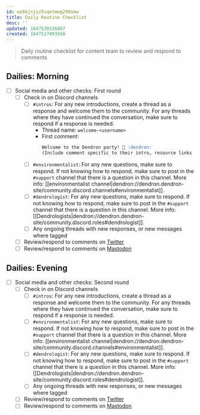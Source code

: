 ```yaml
---
id: wz6kjnjyz5vqetmwg290oew
title: Daily Routine Checklist
desc: ''
updated: 1647530336807
created: 1647527493560
---
```


> Daily routine checklist for content team to review and respond to comments

## Dailies: Morning

- [ ] Social media and other checks: First round
  - [ ] Check in on Discord channels
    - [ ] `#intros`: For any new introductions, create a thread as a response and welcome them to the community. For any threads where they have continued the conversation, make sure to respond if a response is needed.
      - Thread name: `welcome-<username>`
      - First comment:
        ```markdown
        Welcome to the Dendron party! 🥳 :dendron:
        (Include comment specific to their intro, resource links related to what they mentioned, or a short question like "How did you discover Dendron?" if they didn't state that already)
        ```
    - [ ] `#environmentalist`: For any new questions, make sure to respond. If not knowing how to respond, make sure to post in the `#support` channel that there is a question in this channel. More info: [[environmentalist channel|dendron://dendron.dendron-site/community.discord.channels#environmentalist]].
    - [ ] `#dendrologist`: For any new questions, make sure to respond. If not knowing how to respond, make sure to post in the `#support` channel that there is a question in this channel. More info: [[Dendrologists|dendron://dendron.dendron-site/community.discord.roles#dendrologist]].
    - [ ] Any ongoing threads with new responses, or new messages where tagged
  - [ ] Review/respond to comments on [Twitter](https://twitter.com/dendronhq)
  - [ ] Review/respond to comments on [Mastodon](https://fosstodon.org/@dendronhq)

## Dailies: Evening

- [ ] Social media and other checks: Second round
  - [ ] Check in on Discord channels
    - [ ] `#intros`: For any new introductions, create a thread as a response and welcome them to the community. For any threads where they have continued the conversation, make sure to respond if a response is needed.
    - [ ] `#environmentalist`: For any new questions, make sure to respond. If not knowing how to respond, make sure to post in the `#support` channel that there is a question in this channel. More info: [[environmentalist channel|dendron://dendron.dendron-site/community.discord.channels#environmentalist]].
    - [ ] `#dendrologist`: For any new questions, make sure to respond. If not knowing how to respond, make sure to post in the `#support` channel that there is a question in this channel. More info: [[Dendrologists|dendron://dendron.dendron-site/community.discord.roles#dendrologist]].
    - [ ] Any ongoing threads with new responses, or new messages where tagged
  - [ ] Review/respond to comments on [Twitter](https://twitter.com/dendronhq)
  - [ ] Review/respond to comments on [Mastodon](https://fosstodon.org/@dendronhq)
